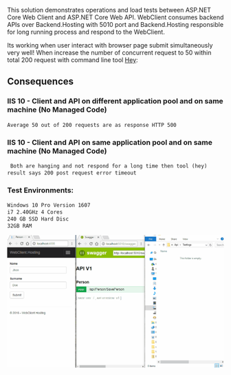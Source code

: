 This solution demonstrates operations and load tests between ASP.NET Core Web Client and ASP.NET Core Web API.
WebClient consumes backend APIs over Backend.Hosting with 5010 port and Backend.Hosting responsible for long running process and respond
to the WebClient.

Its working when user interact with browser page submit simultaneously very well!
When increase the number of concurrent request to 50 within total 200 request with command line tool [Hey](https://github.com/rakyll/hey):

## Consequences

### IIS 10 - Client and API on **different** application pool and on same machine (No Managed Code)
	Average 50 out of 200 requests are as response HTTP 500

### IIS 10 - Client and API on **same** application pool and on same machine (No Managed Code)
	 Both are hanging and not respond for a long time then tool (hey) result says 200 post request error timeout

### Test Environments:
	Windows 10 Pro Version 1607
	i7 2.40GHz 4 Cores
	240 GB SSD Hard Disc
	32GB RAM 

![Image](https://github.com/gencebay/NetCoreSmallLoadRepro/blob/master/ReproNetCore.gif)